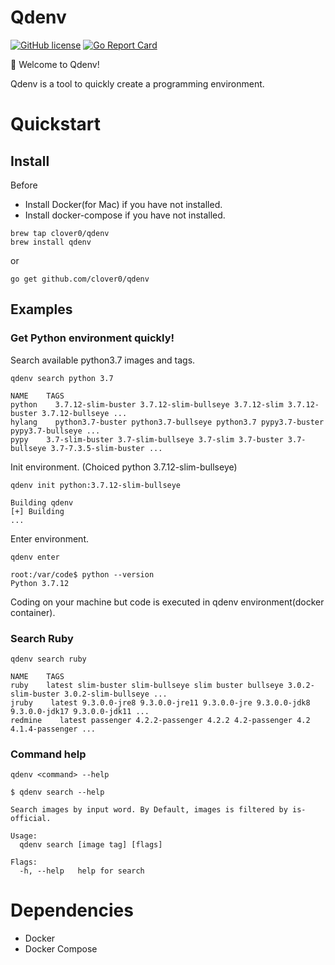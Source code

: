 # Qdenv

[![GitHub license][license-badge]](LICENSE)
[![Go Report Card][go-report-card-badge]][go-report-card]

:tada: Welcome to Qdenv!

Qdenv is a tool to quickly create a programming environment.

# Quickstart

## Install
Before
- Install Docker(for Mac) if you have not installed.
- Install docker-compose if you have not installed.

```
brew tap clover0/qdenv
brew install qdenv
```

or

```
go get github.com/clover0/qdenv
```

## Examples
### Get Python environment quickly!
Search available python3.7 images and tags.
```
qdenv search python 3.7

NAME    TAGS
python    3.7.12-slim-buster 3.7.12-slim-bullseye 3.7.12-slim 3.7.12-buster 3.7.12-bullseye ...
hylang    python3.7-buster python3.7-bullseye python3.7 pypy3.7-buster pypy3.7-bullseye ...
pypy    3.7-slim-buster 3.7-slim-bullseye 3.7-slim 3.7-buster 3.7-bullseye 3.7-7.3.5-slim-buster ...
```

Init environment. (Choiced python 3.7.12-slim-bullseye)
```
qdenv init python:3.7.12-slim-bullseye

Building qdenv
[+] Building 
...
```

Enter environment.
```
qdenv enter

root:/var/code$ python --version
Python 3.7.12
```

Coding on your machine but code is executed in qdenv environment(docker container).

### Search Ruby
```
qdenv search ruby

NAME    TAGS
ruby    latest slim-buster slim-bullseye slim buster bullseye 3.0.2-slim-buster 3.0.2-slim-bullseye ...
jruby    latest 9.3.0.0-jre8 9.3.0.0-jre11 9.3.0.0-jre 9.3.0.0-jdk8 9.3.0.0-jdk17 9.3.0.0-jdk11 ...
redmine    latest passenger 4.2.2-passenger 4.2.2 4.2-passenger 4.2 4.1.4-passenger ...
```

### Command help
`qdenv <command> --help`

```
$ qdenv search --help 

Search images by input word. By Default, images is filtered by is-official.

Usage:
  qdenv search [image tag] [flags]

Flags:
  -h, --help   help for search
```


# Dependencies
- Docker
- Docker Compose

<!-- refs -->
[go-report-card]: https://goreportcard.com/report/github.com/clover0/qdenv
[go-report-card-badge]: https://goreportcard.com/badge/github.com/clover0/qdenv?style=flat-square&logo=appveyor
[license-badge]: https://img.shields.io/github/license/clover0/qdenv.svg?style=flat-square&logo=appveyor
